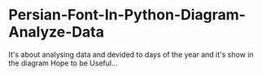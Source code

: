 # Persian-Font-In-Python-Diagram-Analyze-Data
It's about analysing data and devided to days of the year and it's show in the diagram Hope to be Useful...
